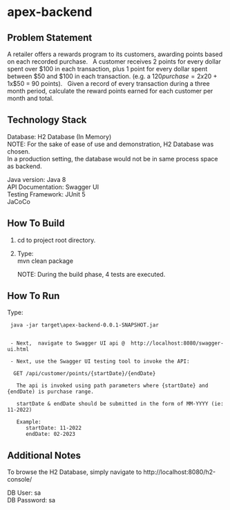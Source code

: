 # apex-backend

Problem Statement
-----------------
A retailer offers a rewards program to its customers, awarding points based on each recorded purchase. 
 
A customer receives 2 points for every dollar spent over $100 in each transaction, plus 1 point for every dollar spent between $50 and $100 in each transaction.
(e.g. a $120 purchase = 2x$20 + 1x$50 = 90 points).
 
Given a record of every transaction during a three month period, calculate the reward points earned for each customer per month and total.

Technology Stack
----------------

Database: H2 Database (In Memory) <br>
          NOTE: For the sake of ease of use and demonstration, H2 Database was chosen. <br>
          In a production setting, the database would not be in same process space as backend. <br>
          
          
Java version: Java 8  <br/>
API Documentation: Swagger UI <br/>
Testing Framework: JUnit 5 <br/>
                  JaCoCo  <br/>

How To Build
-----------

1. cd to project root directory. <br/>
2. Type:  <br/>
      mvn clean package  <br/>
   
   NOTE: During the build phase, 4 tests are executed. <br/>
 
How To Run
----------

   Type:
   
     java -jar target\apex-backend-0.0.1-SNAPSHOT.jar
     
 
     - Next,  navigate to Swagger UI api @  http://localhost:8080/swagger-ui.html
      
     - Next, use the Swagger UI testing tool to invoke the API:
      
      GET /api/customer/points/{startDate}/{endDate}
     
       The api is invoked using path parameters where {startDate} and {endDate) is purchase range.
       
       startDate & endDate should be submitted in the form of MM-YYYY (ie: 11-2022)
 
       Example:
          startDate: 11-2022
          endDate: 02-2023
          
 Additional Notes
 ----------------
 To browse the H2 Database, simply navigate to http://localhost:8080/h2-console/ <br/>
 
 DB User: sa <br/>
 DB Password: sa <br/>
 
     
     
      

